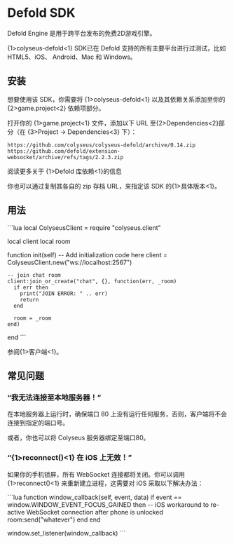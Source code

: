 # Defold SDK

Defold Engine 是用于跨平台发布的免费2D游戏引擎。

{1>colyseus-defold<1} SDK已在 Defold 支持的所有主要平台进行过测试，比如 HTML5、iOS、 Android、Mac 和 Windows。

## 安装

想要使用该 SDK，你需要将 {1>colyseus-defold<1} 以及其依赖关系添加至你的 {2>game.project<2} 依赖项部分。

打开你的 {1>game.project<1} 文件，添加以下 URL 至{2>Dependencies<2}部分（在 {3>Project -> Dependencies<3} 下）：

    https://github.com/colyseus/colyseus-defold/archive/0.14.zip
    https://github.com/defold/extension-websocket/archive/refs/tags/2.2.3.zip

阅读更多关于 {1>Defold 库依赖<1}的信息

你也可以通过复制其各自的 zip 存档 URL，来指定该 SDK 的{1>具体版本<1}。

## 用法

\`\`\`lua local ColyseusClient = require "colyseus.client"

local client local room

function init(self) -- Add initialization code here client = ColyseusClient.new("ws://localhost:2567")

    -- join chat room
    client:join_or_create("chat", {}, function(err, _room)
      if err then
        print("JOIN ERROR: " .. err)
        return
      end

      room = _room
    end)
end \`\`\`

参阅{1>客户端<1}。

## 常见问题

### “我无法连接至本地服务器！”

在本地服务器上运行时，确保端口 80 上没有运行任何服务，否则，客户端将不会连接到指定的端口号。

或者，你也可以将 Colyseus 服务器绑定至端口80。

### “{1>reconnect()<1} 在 iOS 上无效！”

如果你的手机锁屏，所有 WebSocket 连接都将关闭。你可以调用 {1>reconnect()<1} 来重新建立进程，这需要对 iOS 采取以下解决办法：

\`\`\`lua function window\_callback(self, event, data) if event == window.WINDOW\_EVENT\_FOCUS\_GAINED then -- iOS workaround to re-active WebSocket connection after phone is unlocked room:send("whatever") end end

window.set\_listener(window\_callback) \`\`\`
